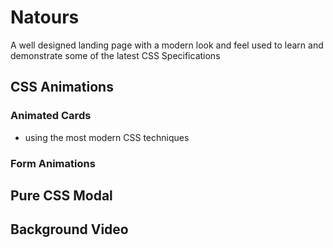 # Natours

A well designed landing page with a modern look and feel used to learn and demonstrate some of the latest CSS Specifications

## CSS Animations

### Animated Cards
 - using the most modern CSS techniques

### Form Animations

## Pure CSS Modal

## Background Video
